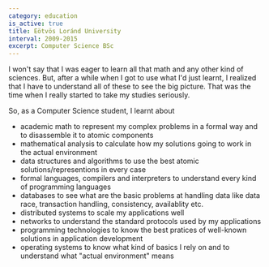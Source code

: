 ```yaml
---
category: education
is_active: true
title: Eötvös Loránd University
interval: 2009-2015
excerpt: Computer Science BSc
---
```

I won't say that I was eager to learn all that math and any other kind of sciences. But, after a while when I got to use what I'd just learnt, I realized that I have to understand all of these to see the big picture. That was the time when I really started to take my studies seriously.

So, as a Computer Science student, I learnt about
* academic math to represent my complex problems in a formal way and to disassemble it to atomic components
* mathematical analysis to calculate how my solutions going to work in the actual environment
* data structures and algorithms to use the best atomic solutions/representions in every case
* formal languages, compilers and interpreters to understand every kind of programming languages
* databases to see what are the basic problems at handling data like data race, transaction handling, consistency, availablity etc.
* distributed systems to scale my applications well
* networks to understand the standard protocols used by my applications
* programming technologies to know the best pratices of well-known solutions in application development
* operating systems to know what kind of basics I rely on and to understand what "actual environment" means
